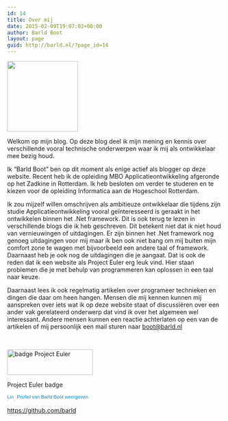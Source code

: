 ```yaml
---
id: 14
title: Over mij
date: 2015-02-09T19:07:02+00:00
author: Barld Boot
layout: page
guid: http://barld.nl/?page_id=14
---
```

<img class=" alignleft" src="https://media.licdn.com/mpr/mpr/shrinknp_400_400/p/1/005/017/024/1b9d1b9.jpg" alt="" width="165" height="165" />

Welkom op mijn blog. Op deze blog deel ik mijn mening en kennis over verschillende vooral technische onderwerpen waar ik mij als ontwikkelaar mee bezig houd.

Ik “Barld Boot” ben op dit moment als enige actief als blogger op deze website. Recent heb ik de opleiding MBO Applicatieontwikkeling afgeronde op het Zadkine in Rotterdam. Ik heb besloten om verder te studeren en te kiezen voor de opleiding Informatica aan de Hogeschool Rotterdam.

Ik zou mijzelf willen omschrijven als ambitieuze ontwikkelaar die tijdens zijn studie Applicatieontwikkeling vooral geïnteresseerd is geraakt in het ontwikkelen binnen het .Net framework. Dit is ook terug te lezen in verschillende blogs die ik heb geschreven. Dit betekent niet dat ik niet houd van vernieuwingen of uitdagingen. Er zijn binnen het .Net framework nog genoeg uitdagingen voor mij maar ik ben ook niet bang om mij buiten mijn comfort zone te wagen met bijvoorbeeld een andere taal of framework. Daarnaast heb je ook nog de uitdagingen die je aangaat. Dat is ook de reden dat ik een website als Project Euler erg leuk vind. Hier staan problemen die je met behulp van programmeren kan oplossen in een taal naar keuze.

Daarnaast lees ik ook regelmatig artikelen over programeer technieken en dingen die daar om heen hangen. Mensen die mij kennen kunnen mij aanspreken over iets wat ik op deze website staat of discussiëren over een ander vak gerelateerd onderwerp dat vind ik over het algemeen wel interessant. Andere mensen kunnen een reactie achterlaten op een van de artikelen of mij persoonlijk een mail sturen naar <boot@barld.nl>

&nbsp;

<div style="max-width: 210px" class="wp-caption alignnone">
  <img src="https://projecteuler.net/profile/Barld.png" alt="badge Project Euler" width="200" height="60" />
  
  <p class="wp-caption-text">
    Project Euler badge
  </p>
</div>

<a style="text-decoration: none;" href="http://nl.linkedin.com/in/barld"><span style="font: 80% Arial,sans-serif; color: #0783b6;"><img style="vertical-align: middle;" src="https://static.licdn.com/scds/common/u/img/webpromo/btn_in_20x15.png" alt="LinkedIn-profiel van Barld Boot weergeven" width="20" height="15" border="0" /> Profiel van Barld Boot weergeven</span></a>

<a href="https://github.com/barld" target="_blank">https://github.com/barld</a>